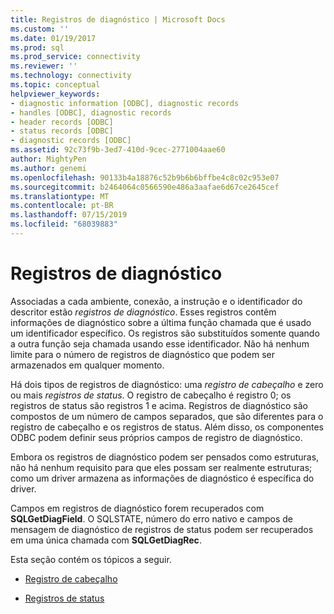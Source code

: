 ```yaml
---
title: Registros de diagnóstico | Microsoft Docs
ms.custom: ''
ms.date: 01/19/2017
ms.prod: sql
ms.prod_service: connectivity
ms.reviewer: ''
ms.technology: connectivity
ms.topic: conceptual
helpviewer_keywords:
- diagnostic information [ODBC], diagnostic records
- handles [ODBC], diagnostic records
- header records [ODBC]
- status records [ODBC]
- diagnostic records [ODBC]
ms.assetid: 92c73f9b-3ed7-410d-9cec-2771004aae60
author: MightyPen
ms.author: genemi
ms.openlocfilehash: 90133b4a18876c52b9b6b6bffbe4c8c02c953e07
ms.sourcegitcommit: b2464064c0566590e486a3aafae6d67ce2645cef
ms.translationtype: MT
ms.contentlocale: pt-BR
ms.lasthandoff: 07/15/2019
ms.locfileid: "68039883"
---
```

# <a name="diagnostic-records"></a>Registros de diagnóstico
Associadas a cada ambiente, conexão, a instrução e o identificador do descritor estão *registros de diagnóstico*. Esses registros contêm informações de diagnóstico sobre a última função chamada que é usado um identificador específico. Os registros são substituídos somente quando a outra função seja chamada usando esse identificador. Não há nenhum limite para o número de registros de diagnóstico que podem ser armazenados em qualquer momento.  
  
 Há dois tipos de registros de diagnóstico: uma *registro de cabeçalho* e zero ou mais *registros de status*. O registro de cabeçalho é registro 0; os registros de status são registros 1 e acima. Registros de diagnóstico são compostos de um número de campos separados, que são diferentes para o registro de cabeçalho e os registros de status. Além disso, os componentes ODBC podem definir seus próprios campos de registro de diagnóstico.  
  
 Embora os registros de diagnóstico podem ser pensados como estruturas, não há nenhum requisito para que eles possam ser realmente estruturas; como um driver armazena as informações de diagnóstico é específica do driver.  
  
 Campos em registros de diagnóstico forem recuperados com **SQLGetDiagField**. O SQLSTATE, número do erro nativo e campos de mensagem de diagnóstico de registros de status podem ser recuperados em uma única chamada com **SQLGetDiagRec**.  
  
 Esta seção contém os tópicos a seguir.  
  
-   [Registro de cabeçalho](../../../odbc/reference/develop-app/header-record.md)  
  
-   [Registros de status](../../../odbc/reference/develop-app/status-records.md)
